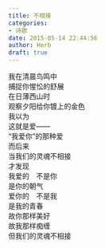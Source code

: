 ```yaml
---  
title: 不相接  
categories:  
- 诗歌  
date: 2015-05-14 22:44:56  
author: Herb  
draft: true
---  
```

我在清晨鸟鸣中  
捕捉你惺忪的舒展  
在日薄西山时  
观察夕阳给你镀上的金色    
我以为  
这就是爱——  
“我爱你”的那种爱  
而后来  
当我们的灵魂不相接  
才发现  
我爱的　不是你  
是你的朝气  
爱你的　不是我  
是我的青春    
故你那样美好  
故我那样痴缠  
但我们的灵魂不相接